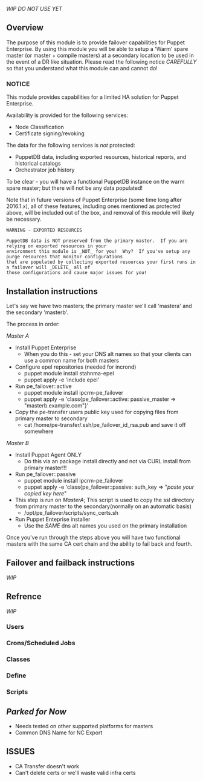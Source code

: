 *_WIP DO NOT USE YET_*

## Overview

The purpose of this module is to provide failover capabilities for Puppet Enterprise.  By using this module 
you will be able to setup a 'Warm' spare master (or master + compile masters) at a secondary location to be used 
in the event of a DR like situation.  Please read the following notice _CAREFULLY_ so that you understand what this module 
can and cannot do!

### NOTICE

This module provides capabilities for a limited HA solution for Puppet Enterprise.

Availability is provided for the following services:

- Node Classification
- Certificate signing/revoking

The data for the following services is *not* protected:

- PuppetDB data, including exported resources, historical reports, and
  historical catalogs
- Orchestrator job history

To be clear - you will have a functional PuppetDB instance on the warm spare master; but there will not 
be any data populated!

Note that in future versions of Puppet Enterprise (some time long after
2016.1.x), all of these features, including ones mentioned as protected above,
will be included out of the box, and removal of this module will likely be
necessary.

``` 
WARNING - EXPORTED RESOURCES

PuppetDB data is NOT preserved from the primary master.  If you are relying on exported resources in your 
environment this module is _NOT_ for you!  Why?  If you've setup any purge resources that monitor configurations
that are populated by collecting exported resources your first runs in a failover will _DELETE_ all of
those configurations and cause major issues for you!

```


## Installation instructions
Let's say we have two masters; the primary master we'll call 'mastera' and the secondary 'masterb'.

The process in order:

*Master A*
  - Install Puppet Enterprise
    - When you do this - set your DNS alt names so that your clients can use a common name for both masters
  - Configure epel repositories (needed for incrond)
    - puppet module install stahnma-epel
    - puppet apply -e 'include epel'
  - Run pe_failover::active
    - puppet module install ipcrm-pe_failover
    - puppet apply -e 'class{pe_failover::active: passive_master => "masterb.example.com"}'
  - Copy the pe-transfer users public key used for copying files from primary master to secondary
    - cat /home/pe-transfer/.ssh/pe_failover_id_rsa.pub and save it off somewhere

*Master B*

  - Install Puppet Agent ONLY
    - Do this via an package install directly and not via CURL install from primary master!!!
  - Run pe_failover::passive
    - puppet module install ipcrm-pe_failover
    - puppet apply -e 'class{pe_failover::passive: auth_key => "_paste your copied key here_"
  - This step is run on *MasterA*; This script is used to copy the ssl directory from primary master to the secondary(normally on an automatic basis)
    - /opt/pe_failover/scripts/sync_certs.sh
  - Run Puppet Enteprise installer
    - Use the _SAME_ dns alt names you used on the primary installation

Once you've run through the steps above you will have two functional masters with the same CA cert chain and the ability to
fail back and fourth.

## Failover and failback instructions
_WIP_

## Refrence
_WIP_

### Users
### Crons/Scheduled Jobs
### Classes
### Define
### Scripts

## _Parked for Now_
- Needs tested on other supported platforms for masters
- Common DNS Name for NC Export

## ISSUES
 - CA Transfer doesn't work
 - Can't delete certs or we'll waste valid infra certs
